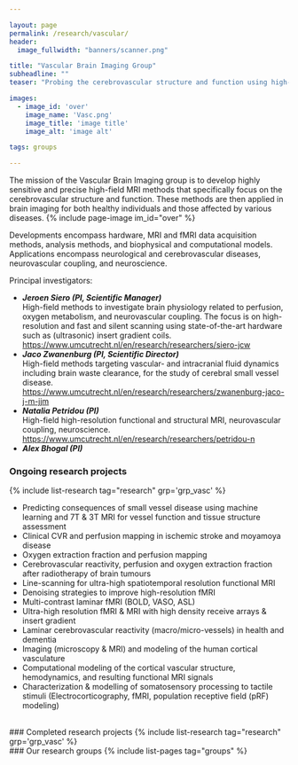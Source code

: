 ```yaml
---

layout: page
permalink: /research/vascular/
header:
  image_fullwidth: "banners/scanner.png"

title: "Vascular Brain Imaging Group"
subheadline: ""
teaser: "Probing the cerebrovascular structure and function using high-field MRI methods"

images:
  - image_id: 'over'
    image_name: 'Vasc.png'
    image_title: 'image title'
    image_alt: 'image alt'  

tags: groups

---
```

The mission of the Vascular Brain Imaging group is to develop highly sensitive and precise high-field MRI methods that specifically focus on the cerebrovascular structure and function.
These methods are then applied in brain imaging for both healthy individuals and those affected by various diseases.
{% include page-image im_id="over" %}

Developments encompass hardware, MRI and fMRI data acquisition methods, analysis methods, and biophysical and computational models.
Applications encompass neurological and cerebrovascular diseases, neurovascular coupling, and neuroscience.

Principal investigators:

- ***Jeroen Siero (PI, Scientific Manager)***  
High-field methods to investigate brain physiology related to perfusion, oxygen metabolism, and neurovascular coupling.
The focus is on high-resolution and fast and silent scanning using state-of-the-art hardware such as (ultrasonic) insert gradient coils.
https://www.umcutrecht.nl/en/research/researchers/siero-jcw
- ***Jaco Zwanenburg (PI, Scientific Director)***  
High-field methods targeting vascular- and intracranial fluid dynamics including brain waste clearance, for the study of cerebral small vessel disease.
https://www.umcutrecht.nl/en/research/researchers/zwanenburg-jaco-j-m-jjm
- ***Natalia Petridou (PI)***  
High-field high-resolution functional and structural MRI, neurovascular coupling, neuroscience.
https://www.umcutrecht.nl/en/research/researchers/petridou-n
- ***Alex Bhogal (PI)***

### Ongoing research projects

{% include list-research tag="research" grp='grp_vasc' %}

- Predicting consequences of small vessel disease using machine learning and 7T & 3T MRI for vessel function and tissue structure assessment
- Clinical CVR and perfusion mapping in ischemic stroke and moyamoya disease
- Oxygen extraction fraction and perfusion mapping
- Cerebrovascular reactivity, perfusion and oxygen extraction fraction after radiotherapy of brain tumours
- Line-scanning for ultra-high spatiotemporal resolution functional MRI
- Denoising strategies to improve high-resolution fMRI
- Multi-contrast laminar fMRI (BOLD, VASO, ASL)
- Ultra-high resolution fMRI & MRI with high density receive arrays & insert gradient
- Laminar cerebrovascular reactivity (macro/micro-vessels) in health and dementia
- Imaging (microscopy & MRI) and modeling of the human cortical vasculature
- Computational modeling of the cortical vascular structure, hemodynamics, and resulting functional MRI signals
- Characterization & modelling of somatosensory processing to tactile stimuli (Electrocorticography, fMRI, population receptive field (pRF) modeling)

<br>
### Completed research projects
{% include list-research tag="research" grp='grp_vasc' %}

<br>
### Our research groups
{% include list-pages tag="groups" %}

